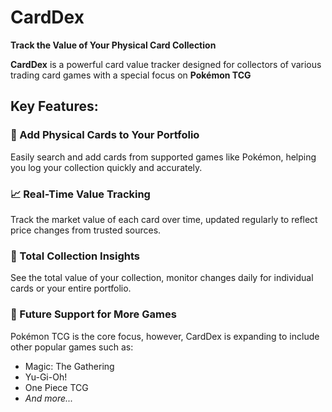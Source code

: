 # CardDex

**Track the Value of Your Physical Card Collection**

**CardDex** is a powerful card value tracker designed for collectors of various trading card games with a special focus on **Pokémon TCG**

## Key Features:

### 📂 Add Physical Cards to Your Portfolio
Easily search and add cards from supported games like Pokémon, helping you log your collection quickly and accurately.

### 📈 Real-Time Value Tracking
Track the market value of each card over time, updated regularly to reflect price changes from trusted sources.

### 💼 Total Collection Insights
See the total value of your collection, monitor changes daily for individual cards or your entire portfolio.

### 📌 Future Support for More Games
Pokémon TCG is the core focus, however, CardDex is expanding to include other popular games such as:

- Magic: The Gathering  
- Yu-Gi-Oh!  
- One Piece TCG  
- *And more...*

